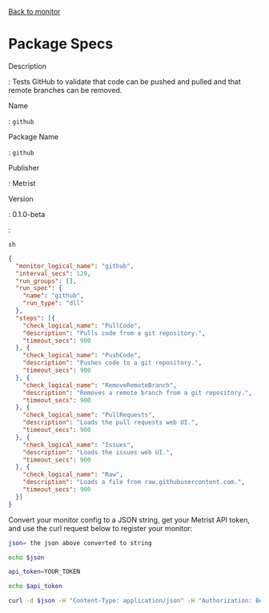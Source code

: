 [Back to monitor](github.md)

# Package Specs

Description

: Tests GitHub to validate that code can be pushed and pulled and that remote branches can be removed.

Name

: `github`

Package Name

: `github`

Publisher

: Metrist

Version

: 0.1.0-beta

: &nbsp;


<!--@include: /parts/_3.md-->


```sh```

<!--@include: /parts/tips_env-vars.md -->


<!--@include: /parts/_4.md-->


```json
{
  "monitor_logical_name": "github",
  "interval_secs": 120,
  "run_groups": [],
  "run_spec": {
    "name": "github",
    "run_type": "dll"
  },
  "steps": [{
    "check_logical_name": "PullCode",
    "description": "Pulls code from a git repository.",
    "timeout_secs": 900
  }, {
    "check_logical_name": "PushCode",
    "description": "Pushes code to a git repository.",
    "timeout_secs": 900
  }, {
    "check_logical_name": "RemoveRemoteBranch",
    "description": "Removes a remote branch from a git repository.",
    "timeout_secs": 900
  }, {
    "check_logical_name": "PullRequests",
    "description": "Loads the pull requests web UI.",
    "timeout_secs": 900
  }, {
    "check_logical_name": "Issues",
    "description": "Loads the issues web UI.",
    "timeout_secs": 900
  }, {
    "check_logical_name": "Raw",
    "description": "Loads a file from raw.githubusercontent.com.",
    "timeout_secs": 900
  }]
}
```




Convert your monitor config to a JSON string, get your Metrist API token, and use the curl request below to register your monitor:

```sh
json= the json above converted to string

echo $json

api_token=YOUR_TOKEN

echo $api_token

curl -d $json -H "Content-Type: application/json" -H "Authorization: Bearer $api_token" 'https://app.metrist.io/api/v0/monitor-config'

```

<!--@include: /parts/tips_api.md-->


<!--@include: /parts/_5.md-->


<!--@include: /parts/result.md-->